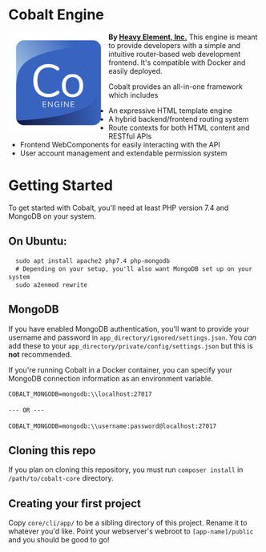 # Cobalt Engine
**By [Heavy Element, Inc.](https://heavyelement.io)**
<img align="left" src="shared/img/branding/cobalt-logo.svg" alt="Heavy Element" height="200" width="auto">
This engine is meant to provide developers with a simple and intuitive router-based web development frontend. It's compatible with Docker and easily deployed.

Cobalt provides an all-in-one framework which includes
 * An expressive HTML template engine
 * A hybrid backend/frontend routing system
 * Route contexts for both HTML content and RESTful APIs
 * Frontend WebComponents for easily interacting with the API
 * User account management and extendable permission system

# Getting Started
To get started with Cobalt, you'll need at least PHP version 7.4 and MongoDB on your system. 

## On Ubuntu:
```
  sudo apt install apache2 php7.4 php-mongodb
  # Depending on your setup, you'll also want MongoDB set up on your system
  sudo a2enmod rewrite
```

## MongoDB
If you have enabled MongoDB authentication, you'll want to provide your username and password in `app_directory/ignored/settings.json`. You *can* add these to your `app_directory/private/config/settings.json` but this is **not** recommended.

If you're running Cobalt in a Docker container, you can specify your MongoDB connection information as an environment variable.

```
COBALT_MONGODB=mongodb:\\localhost:27017

--- OR ---

COBALT_MONGODB=mongodb:\\username:password@localhost:27017
```

## Cloning this repo
If you plan on cloning this repository, you must run `composer install` in `/path/to/cobalt-core` directory.


## Creating your first project
Copy `core/cli/app/` to be a sibling directory of this project. Rename it to whatever you'd like. Point your webserver's webroot to `[app-name]/public` and you should be good to go!